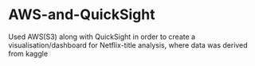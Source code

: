 # AWS-and-QuickSight
Used AWS(S3) along with QuickSight in order to create a visualisation/dashboard for Netflix-title analysis, where data was derived from kaggle
